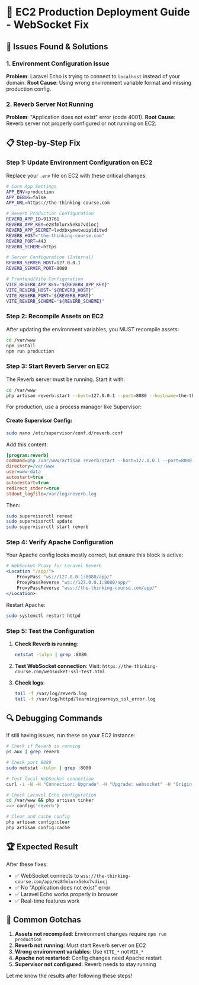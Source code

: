 # 🚀 EC2 Production Deployment Guide - WebSocket Fix

## 🔧 Issues Found & Solutions

### 1. Environment Configuration Issue
**Problem**: Laravel Echo is trying to connect to `localhost` instead of your domain.
**Root Cause**: Using wrong environment variable format and missing production config.

### 2. Reverb Server Not Running  
**Problem**: "Application does not exist" error (code 4001).
**Root Cause**: Reverb server not properly configured or not running on EC2.

## 📋 Step-by-Step Fix

### Step 1: Update Environment Configuration on EC2

Replace your `.env` file on EC2 with these critical changes:

```bash
# Core App Settings
APP_ENV=production
APP_DEBUG=false
APP_URL=https://the-thinking-course.com

# Reverb Production Configuration  
REVERB_APP_ID=913761
REVERB_APP_KEY=ez8fmlurx5ekx7vdiocj
REVERB_APP_SECRET=lvdxbxymwtwuiplditwd
REVERB_HOST="the-thinking-course.com"
REVERB_PORT=443
REVERB_SCHEME=https

# Server Configuration (Internal)
REVERB_SERVER_HOST=127.0.0.1
REVERB_SERVER_PORT=8080

# Frontend/Vite Configuration
VITE_REVERB_APP_KEY="${REVERB_APP_KEY}"
VITE_REVERB_HOST="${REVERB_HOST}"  
VITE_REVERB_PORT="${REVERB_PORT}"
VITE_REVERB_SCHEME="${REVERB_SCHEME}"
```

### Step 2: Recompile Assets on EC2

After updating the environment variables, you MUST recompile assets:

```bash
cd /var/www
npm install
npm run production
```

### Step 3: Start Reverb Server on EC2

The Reverb server must be running. Start it with:

```bash
cd /var/www
php artisan reverb:start --host=127.0.0.1 --port=8080 --hostname=the-thinking-course.com
```

For production, use a process manager like Supervisor:

#### Create Supervisor Config:
```bash
sudo nano /etc/supervisor/conf.d/reverb.conf
```

Add this content:
```ini
[program:reverb]
command=php /var/www/artisan reverb:start --host=127.0.0.1 --port=8080 --hostname=the-thinking-course.com
directory=/var/www
user=www-data
autostart=true
autorestart=true
redirect_stderr=true
stdout_logfile=/var/log/reverb.log
```

Then:
```bash
sudo supervisorctl reread
sudo supervisorctl update
sudo supervisorctl start reverb
```

### Step 4: Verify Apache Configuration

Your Apache config looks mostly correct, but ensure this block is active:

```apache
# WebSocket Proxy for Laravel Reverb
<Location "/app/">
    ProxyPass "ws://127.0.0.1:8080/app/"
    ProxyPassReverse "ws://127.0.0.1:8080/app/"
    ProxyPassReverse "wss://the-thinking-course.com/app/"
</Location>
```

Restart Apache:
```bash
sudo systemctl restart httpd
```

### Step 5: Test the Configuration

1. **Check Reverb is running**:
   ```bash
   netstat -tulpn | grep :8080
   ```

2. **Test WebSocket connection**:
   Visit: `https://the-thinking-course.com/websocket-ssl-test.html`

3. **Check logs**:
   ```bash
   tail -f /var/log/reverb.log
   tail -f /var/log/httpd/learningjourneys_ssl_error.log
   ```

## 🔍 Debugging Commands

If still having issues, run these on your EC2 instance:

```bash
# Check if Reverb is running
ps aux | grep reverb

# Check port 8080
sudo netstat -tulpn | grep :8080

# Test local WebSocket connection
curl -i -N -H "Connection: Upgrade" -H "Upgrade: websocket" -H "Origin: https://the-thinking-course.com" -H "Sec-WebSocket-Key: SGVsbG8sIHdvcmxkIQ==" -H "Sec-WebSocket-Version: 13" http://127.0.0.1:8080/app/ez8fmlurx5ekx7vdiocj

# Check Laravel Echo configuration
cd /var/www && php artisan tinker
>>> config('reverb')

# Clear and cache config
php artisan config:clear
php artisan config:cache
```

## 🏆 Expected Result

After these fixes:
- ✅ WebSocket connects to `wss://the-thinking-course.com/app/ez8fmlurx5ekx7vdiocj`
- ✅ No "Application does not exist" error
- ✅ Laravel Echo works properly in browser
- ✅ Real-time features work

## 🚨 Common Gotchas

1. **Assets not recompiled**: Environment changes require `npm run production`
2. **Reverb not running**: Must start Reverb server on EC2
3. **Wrong environment variables**: Use `VITE_*` not `MIX_*`
4. **Apache not restarted**: Config changes need Apache restart
5. **Supervisor not configured**: Reverb needs to stay running

Let me know the results after following these steps!